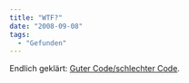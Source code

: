 ```yaml
---
title: "WTF?"
date: "2008-09-08"
tags:
  - "Gefunden"
---
```


Endlich geklärt: [Guter Code/schlechter Code](http://www.endeneu.de/entwicklerblog/2008/09/08/guter-codeschlechter-code/).

